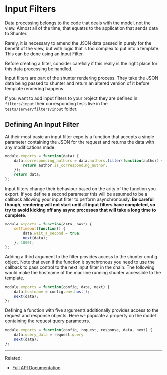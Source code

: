
Input Filters
=============

Data processing belongs to the code that deals with the model, not the view. Almost all of the time, that equates to the application that sends data to Shunter.

Rarely, it is necessary to amend the JSON data passed in purely for the benefit of the view, but with logic that is too complex to put into a template. This can be done using an Input Filter.

Before creating a filter, consider carefully if this really is the right place for this data processing be handled.

Input filters are part of the shunter rendering process. They take the JSON data being passed to shunter and return an altered version of it before template rendering happens.

If you want to add input filters to your project they are defined in ``filters/input`` their corresponding tests live in the ``tests/server/filters/input`` folder.

Defining An Input Filter
------------------------

At their most basic an input filter exports a function that accepts a single parameter containing the JSON for the request and returns the data with any modifications made.

```js
module.exports = function(data) {
	data.corresponding_authors = data.authors.filter(function(author) {
		return author.is_corresponding_author;
	});
	return data;
};
```

Input filters change their behaviour based on the arity of the function you export. If you define a second parameter this will be assumed to be a callback allowing your input filter to perform asynchronously. **Be careful though, rendering will not start until all input filters have completed, so try to avoid kicking off any async processes that will take a long time to complete**.

```js
module.exports = function(data, next) {
	setTimeout(function() {
		data.wait_a_second = true;
		next(data);
	}, 1000);
};
```

Adding a third argument to the filter provides access to the shunter config object. Note that even if the function is synchronous you need to use the callback to pass control to the next input filter in the chain. The following would make the hostname of the machine running shunter accessible to the template.

```js
module.exports = function(config, data, next) {
	data.hostname = config.env.host();
	next(data);
};
```

Defining a function with five arguments additionally provides access to the request and response objects. Here we populate a property on the model containing the request query parameters.

```js
module.exports = function(config, request, response, data, next) {
	data.query_data = request.query;
	next(data);
};
```

---

Related:

- [Full API Documentation](index.md)
